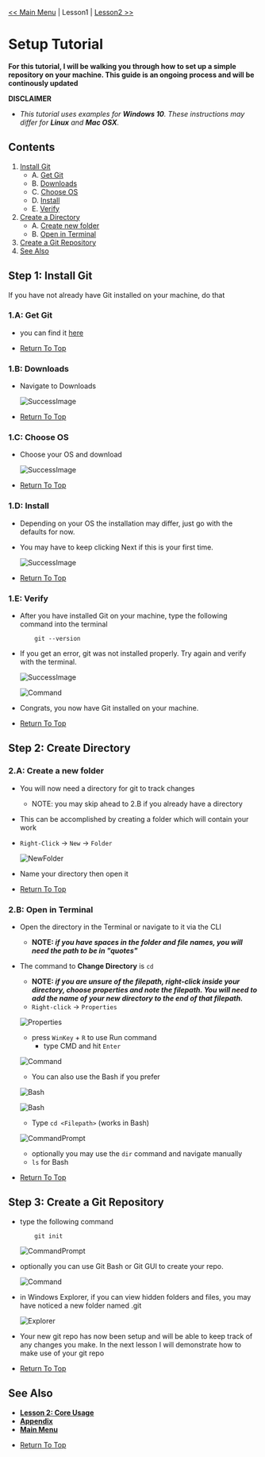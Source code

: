 [<< Main Menu](../Lesson1/Setup.md) | Lesson1 | [Lesson2 >>](../Lesson2/CoreUsage.md)

# Setup Tutorial
**For this tutorial, I will be walking you through how to set up a simple repository on your machine. This guide is an ongoing process and will be continously updated**

**DISCLAIMER**
- *This tutorial uses examples for **Windows 10**. These instructions may differ for **Linux** and **Mac OSX**.*

## Contents
1. [Install Git](#step-1-install-git)
    - A.  [Get Git](#1a-get-git)
    - B.  [Downloads](#1b-downloads)
    - C.  [Choose OS](#1c-choose-os)
    - D.  [Install](#1d-install)
    - E.  [Verify](#1e-verify)
2. [Create a Directory](#step-2-create-directory)
    - A.  [Create new folder](#2a-create-a-new-folder)
    - B.  [Open in Terminal](#2b-open-in-terminal)
3. [Create a Git Repository](#step-3-create-a-git-repository)
4. [See Also](#see-also)

## Step 1: Install Git
If you have not already have Git installed on your machine, do that

### 1.A: Get Git
- you can find it [here](https://git-scm.com/)
* [Return To Top](#contents)
### 1.B: Downloads
- Navigate to Downloads

    ![SuccessImage](Images/Downloads.PNG)
* [Return To Top](#contents)
### 1.C: Choose OS
- Choose your OS and download

    ![SuccessImage](Images/Downloads2.PNG)
* [Return To Top](#contents)
### 1.D: Install   
- Depending on your OS the installation may differ, just go with the defaults for now.

- You may have to keep clicking Next if this is your first time.

    ![SuccessImage](Images/Install.PNG)
* [Return To Top](#contents)
### 1.E: Verify
- After you have installed Git on your machine, type the following command into the terminal

    ```
        git --version
    ```

- If you get an error, git was not installed properly. Try again and verify with the terminal.

    ![SuccessImage](Images/Success.PNG)

    ![Command](Images/Bash2.PNG)

- Congrats, you now have Git installed on your machine.
* [Return To Top](#contents)
## Step 2: Create Directory
### 2.A: Create a new folder
- You will now need a directory for git to track changes
    - NOTE: you may skip ahead to 2.B if you already have a directory
- This can be accomplished by creating a folder which will contain your work
- `Right-Click` -> `New` -> `Folder`

    ![NewFolder](Images/newfolder.PNG)

- Name your directory then open it
* [Return To Top](#contents)
### 2.B: Open in Terminal
- Open the directory in the Terminal or navigate to it via the CLI
    - **NOTE: *if you have spaces in the folder and file names, you will need the path to be in "quotes"***

- The command to **Change Directory** is `cd`
    - **NOTE: *if you are unsure of the filepath, right-click inside your directory, choose properties and note the filepath. You will need to add the name of your new directory to the end of that filepath.***
    - `Right-click` -> `Properties`

    ![Properties](Images/Location.PNG)

    - press `WinKey` + `R` to use Run command
        - type CMD and hit `Enter`

    ![Command](Images/Command.PNG)

    - You can also use the Bash if you prefer

    ![Bash](Images/Bash.PNG)

    ![Bash](Images/Bash3.PNG)

    - Type `cd <Filepath>` (works in Bash)

    ![CommandPrompt](Images/CommandPrompt1.PNG)

    - optionally you may use the `dir` command and navigate manually
    - `ls` for Bash
* [Return To Top](#contents)
## Step 3: Create a Git Repository
- type the following command 
    ```
        git init
    ```

    ![CommandPrompt](Images/CommandPrompt2.PNG)


- optionally you can use Git Bash or Git GUI to create your repo.

    ![Command](Images/Bash4.PNG)

- in Windows Explorer, if you can view hidden folders and files, you may have noticed a new folder named .git

    ![Explorer](Images/Explorer.PNG)

- Your new git repo has now been setup and will be able to keep track of any changes you make. In the next lesson I will demonstrate how to make use of your git repo
* [Return To Top](#contents)
## See Also
- **[Lesson 2: Core Usage](../Lesson2/CoreUsage.md)**
- **[Appendix](../Appendix/Appendix.md)**
- **[Main Menu](../README.md)**
* [Return To Top](#contents)